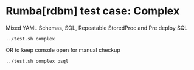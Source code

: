 # Rumba[rdbm] test case:  Complex

Mixed YAML Schemas, SQL, Repeatable StoredProc and Pre deploy SQL

```
../test.sh complex

```
OR to keep console open for manual checkup
```
../test.sh complex psql

```

